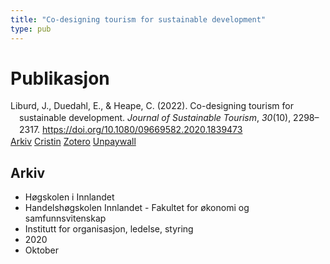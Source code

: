 ```yaml
---
title: "Co-designing tourism for sustainable development"
type: pub
---
```

<h1>Publikasjon</h1>
<article id="csl-bib-container-K9EAXXQ9" class="csl-bib-container">
  <div class="csl-bib-body" style="line-height: 1.35; padding-left: 1em; text-indent:-1em;">
  <div class="csl-entry">Liburd, J., Duedahl, E., &amp; Heape, C. (2022). Co-designing tourism for sustainable development. <i>Journal of Sustainable Tourism</i>, <i>30</i>(10), 2298&#x2013;2317. <a href="https://doi.org/10.1080/09669582.2020.1839473">https://doi.org/10.1080/09669582.2020.1839473</a></div>
</div>
  <div class="csl-bib-buttons">
    <a href="#taxonomy-article-K9EAXXQ9" class="csl-bib-button">Arkiv</a>
    <a href="https://app.cristin.no/results/show.jsf?id=1843781" alt="Cristin URL" class="csl-bib-button">Cristin</a>
    <a href="http://zotero.org/groups/5022929/items/K9EAXXQ9" alt="Zotero URL" class="csl-bib-button">Zotero</a>
    <a href="https://findresearcher.sdu.dk/ws/files/180550301/Liburd_el_al_2020_Codesigning_STD_final.pdf" class="csl-bib-button">Unpaywall</a>
  </div>
  <div id="csl-bib-meta-container-K9EAXXQ9"></div>
</article>
<div id="csl-bib-meta-K9EAXXQ9" class="csl-bib-meta">
  <article id="taxonomy-article-K9EAXXQ9" class="taxonomy-article">
    <h1>Arkiv</h1>
    <ul>
      <li>Høgskolen i Innlandet</li>
      <li>Handelshøgskolen Innlandet - Fakultet for økonomi og samfunnsvitenskap</li>
      <li>Institutt for organisasjon, ledelse, styring</li>
      <li>2020</li>
      <li>Oktober</li>
    </ul>
  </article>
</div>
